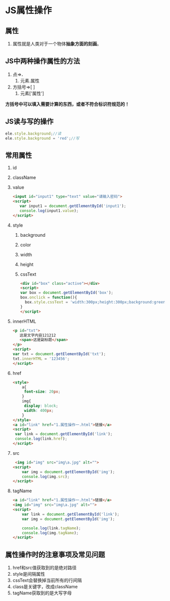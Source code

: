 # JS属性操作

## 属性

1. 属性就是人类对于一个物体**抽象方面的刻画**。

## JS中两种操作属性的方法

1. 点&rArr;**.**
   1. 元素.属性
2. 方括号&rArr;[ ]
   1. 元素['属性']

**方括号中可以填入需要计算的东西，或者不符合标识符规范的！**

## JS读与写的操作

```Javascript
ele.style.background;//读
ele.style.background = 'red';//写
```

## 常用属性

1. id

2. className

3. value

   ```html
   <input id="input1" type="text" value="请输入密码">
   <script> 
      var input1 = document.getElementById('input1');
      console.log(input1.value);
   </script>
   ```

4. style
   1. background

   2. color

   3. width

   4. height

   5. cssText

      ```html
      <div id="box" class="active"></div>
      <script> 
      var box = document.getElementById('box');
      box.onclick = function(){
      	box.style.cssText = 'width:300px;height:300px;background:green;'
      }
      </script>
      ```

5. innerHTML

   ```html
   <p id="txt">
      这是文字内容121212
      <span>这是副标题</span>
   </p>
   <script> 
   var txt = document.getElementById('txt');
   txt.innerHTML = '123456';
   </script>
   ```

6. href

   ```html
   <style>
       a{
        font-size: 20px;
       }
       img{
        display: block;
        width: 400px;
       }
   </style>
   <a id="link" href="1.属性操作一.html">链接</a>
   <script> 
   	var link = document.getElementById('link');
   	console.log(link.href);
   </script>
   ```

7. src

   ```html
    <img id="img" src="img\a.jpg" alt="">
   <script>
       var img = document.getElementById('img');
       console.log(img.src);
   </script>
   ```

8. tagName

   ```html
   <a id="link" href="1.属性操作一.html">链接</a>
   <img id="img" src="img\a.jpg" alt="">
   <script>
       var link = document.getElementById('link');
       var img = document.getElementById('img');
   
       console.log(link.tagName);
       console.log(img.tagName);
   </script>
   ```

## 属性操作时的注意事项及常见问题

1. href和src值获取到的是绝对路径
2. style是间隔属性
3. cssText会替换掉当前所有的行间隔
4. class是关键字，改成className
5. tagName获取到的是大写字母